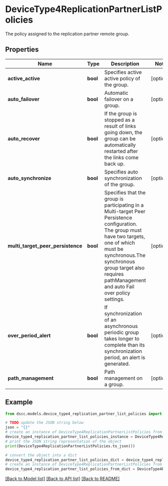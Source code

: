 # DeviceType4ReplicationPartnerListPolicies

The policy assigned to the replication partner remote group.

## Properties

Name | Type | Description | Notes
------------ | ------------- | ------------- | -------------
**active_active** | **bool** | Specifies active active policy of the group. | [optional] 
**auto_failover** | **bool** | Automatic failover on a group. | [optional] 
**auto_recover** | **bool** | If the group is stopped as a result of links going down, the group can be automatically restarted after the links come back up. | [optional] 
**auto_synchronize** | **bool** | Specifies auto synchronization of the group. | [optional] 
**multi_target_peer_persistence** | **bool** | Specifies that the group is participating in a Multi-target Peer Persistence configuration. The group must have two targets, one of which must be synchronous.The synchronous group target also requires pathManagement and auto Fail over policy settings. | [optional] 
**over_period_alert** | **bool** | If synchronization of an asynchronous periodic group takes longer to complete than its synchronization period, an alert is generated. | [optional] 
**path_management** | **bool** | Path management on a group. | [optional] 

## Example

```python
from dscc.models.device_type4_replication_partner_list_policies import DeviceType4ReplicationPartnerListPolicies

# TODO update the JSON string below
json = "{}"
# create an instance of DeviceType4ReplicationPartnerListPolicies from a JSON string
device_type4_replication_partner_list_policies_instance = DeviceType4ReplicationPartnerListPolicies.from_json(json)
# print the JSON string representation of the object
print(DeviceType4ReplicationPartnerListPolicies.to_json())

# convert the object into a dict
device_type4_replication_partner_list_policies_dict = device_type4_replication_partner_list_policies_instance.to_dict()
# create an instance of DeviceType4ReplicationPartnerListPolicies from a dict
device_type4_replication_partner_list_policies_from_dict = DeviceType4ReplicationPartnerListPolicies.from_dict(device_type4_replication_partner_list_policies_dict)
```
[[Back to Model list]](../README.md#documentation-for-models) [[Back to API list]](../README.md#documentation-for-api-endpoints) [[Back to README]](../README.md)


